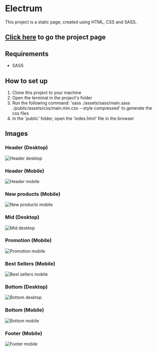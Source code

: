# Electrum

This project is a static page, created using HTML, CSS and SASS.

## [Click here](https://electrum-fronchak-projects.vercel.app) to go the project page

## Requirements
* SASS

## How to set up
1. Clone this project to your machine
2. Open the terminal in the project's folder
3. Run the following command: 'sass ./assets/sass/main.sass ./public/assets/css/main.min.css --style compressed' to generate the css files
4. In the 'public' folder, open the 'index.html' file in the browser

## Images

### Header (Desktop)
![Header desktop](assets/prints/top-desktop.png)

### Header (Mobile)
![Header mobile](assets/prints/top-mobile.png)

### New products (Mobile)
![New products mobile](assets/prints/new-products-mobile.png)

### Mid (Desktop)
![Mid desktop](assets/prints/mid-desktop.png)

### Promotion (Mobile)
![Promotion mobile](assets/prints/promotion-mobile.png)

### Best Sellers (Mobile)
![Best sellers mobile](assets/prints/best-sellers-mobile.png)

### Bottom (Desktop)
![Bottom desktop](assets/prints/bottom-desktop.png)

### Bottom (Mobile)
![Bottom mobile](assets/prints/bottom-mobile.png)

### Footer (Mobile)
![Footer mobile](assets/prints/footer-mobile.png)
